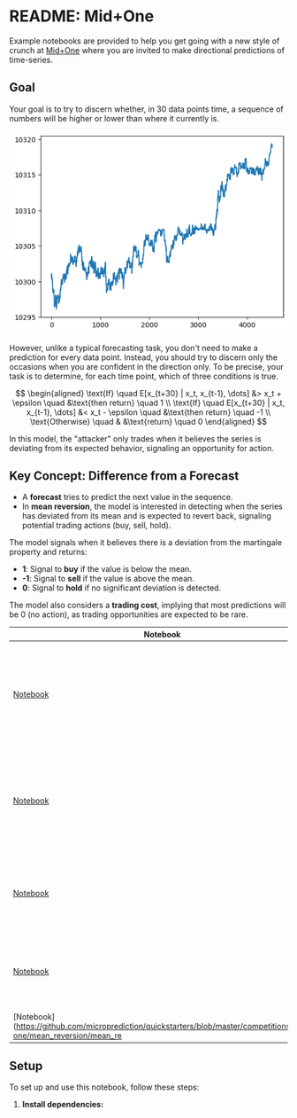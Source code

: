 # README: Mid+One

Example notebooks are provided to help you get going with a new style of crunch at [Mid+One](  ) where you are invited to make directional predictions of time-series. 

## Goal 

Your goal is to try to discern whether, in 30 data points time, a sequence of numbers will be higher or lower than where it currently is. 

![Time Series](https://github.com/microprediction/endersnotebooks/blob/main/assets/images/timeseries.png?raw=true)

However, unlike a typical forecasting task, you don't need to make a prediction for every data point. Instead, you should try to discern only the occasions when you are confident in the direction only. To be precise, your
task is to determine, for each time point, which of three conditions is true. 

$$
\begin{aligned}
\text{If} \quad E[x_{t+30} | x_t, x_{t-1}, \dots] &> x_t + \epsilon \quad &\text{then return} \quad 1 \\
\text{If} \quad E[x_{t+30} | x_t, x_{t-1}, \dots] &< x_t - \epsilon \quad &\text{then return} \quad -1 \\
\text{Otherwise} \quad  & &\text{return} \quad 0
\end{aligned}
$$






In this model, the "attacker" only trades when it believes the series is deviating from its expected behavior, signaling an opportunity for action.

## Key Concept: Difference from a Forecast
- A **forecast** tries to predict the next value in the sequence.
- In **mean reversion**, the model is interested in detecting when the series has deviated from its mean and is expected to revert back, signaling potential trading actions (buy, sell, hold).

The model signals when it believes there is a deviation from the martingale property and returns:
- **1**: Signal to **buy** if the value is below the mean.
- **-1**: Signal to **sell** if the value is above the mean.
- **0**: Signal to **hold** if no significant deviation is detected.

The model also considers a **trading cost**, implying that most predictions will be 0 (no action), as trading opportunities are expected to be rare.




| Notebook | Description |
| --- | --- |
| [Notebook](https://github.com/microprediction/quickstarters/blob/master/competitions/mid-one/mean_reversion/mean_reversion.ipynb) | This notebook demonstrates a mean reversion strategy that predicts whether a time series will go up or down. |
| [Notebook](https://github.com/microprediction/quickstarters/blob/master/competitions/mid-one/mean_reversion/mean_reversion.ipynb) | Implements an attacker strategy using a deviation from martingale behavior to make buy, sell, or hold decisions. |
| [Notebook](https://github.com/microprediction/quickstarters/blob/master/competitions/mid-one/mean_reversion/mean_reversion.ipynb) | Shows how to process univariate time series data streams to detect trading opportunities. |
| [Notebook](https://github.com/microprediction/quickstarters/blob/master/competitions/mid-one/mean_reversion/mean_reversion.ipynb) | Includes the basic setup, data loading, and submission process for CrunchDAO competitions. |
| [Notebook](https://github.com/microprediction/quickstarters/blob/master/competitions/mid-one/mean_reversion/mean_re



## Setup

To set up and use this notebook, follow these steps:

1. **Install dependencies:**
